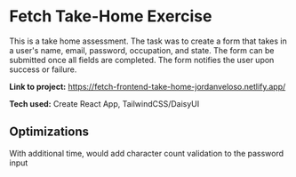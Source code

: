 # Fetch Take-Home Exercise
This is a take home assessment. The task was to create a form that takes in a user's name, email, password, occupation, and state. The form can be submitted once all fields are completed. The form notifies the user upon success or failure.

**Link to project:** 
https://fetch-frontend-take-home-jordanveloso.netlify.app/

**Tech used:** Create React App, TailwindCSS/DaisyUI

## Optimizations
With additional time, would add character count validation to the password input
